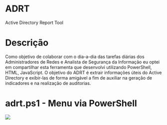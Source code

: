 # ADRT
Active Directory Report Tool

# Descrição
Como objetivo de colaborar com o dia-a-dia das tarefas diárias dos Administradores de Redes e Analista de Segurança da Informação eu optei em compartilhar esta ferramenta que desenvolvi utilizando PowerShell, HTML, JavaScript. O objetivo do ADRT é extrair informações úteis do Active Directory e exibir-las de forma amigável a fim de auxiliar na geração de indicadores e na realização de auditorias.

# adrt.ps1 - Menu via PowerShell
![](https://www.100security.com.br/images/adrt-02.jpg)


